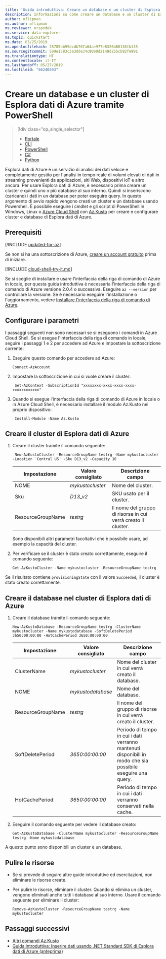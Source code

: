 ```yaml
---
title: 'Guida introduttiva: Creare un database e un cluster di Esplora dati di Azure tramite PowerShell'
description: Informazioni su come creare un database e un cluster di Esplora dati di Azure tramite PowerShell
author: oflipman
ms.author: oflipman
ms.reviewer: orspodek
ms.service: data-explorer
ms.topic: quickstart
ms.date: 03/25/2019
ms.openlocfilehash: 28785bb99dcdb767a64ae977e8326b80130fb135
ms.sourcegitcommit: 509e1583c3a3dde34c8090d2149d255cb92fe991
ms.translationtype: HT
ms.contentlocale: it-IT
ms.lasthandoff: 05/27/2019
ms.locfileid: "66240203"
---
```

# <a name="create-an-azure-data-explorer-cluster-and-database-by-using-powershell"></a>Creare un database e un cluster di Esplora dati di Azure tramite PowerShell

> [!div class="op_single_selector"]
> * [Portale](create-cluster-database-portal.md)
> * [CLI](create-cluster-database-cli.md)
> * [PowerShell](create-cluster-database-powershell.md)
> * [C#](create-cluster-database-csharp.md)
> * [Python](create-cluster-database-python.md)
>  

Esplora dati di Azure è un servizio di analisi dei dati veloce e completamente gestito per l'analisi in tempo reale di volumi elevati di dati in streaming provenienti da applicazioni, siti Web, dispositivi IoT e altro ancora. Per usare Esplora dati di Azure, è necessario prima creare un cluster e quindi uno o più database al suo interno. Quindi si inseriscono (caricano) i dati in un database per poter eseguire query. In questo argomento di avvio rapido vengono creati un cluster e un database usando Powershell. È possibile eseguire i cmdlet e gli script di PowerShell in Windows, Linux o [Azure Cloud Shell](../cloud-shell/overview.md) con [Az.Kusto](/powershell/module/az.kusto/?view=azps-1.4.0#kusto) per creare e configurare cluster e database di Esplora dati di Azure.

## <a name="prerequisites"></a>Prerequisiti

[!INCLUDE [updated-for-az](../../includes/updated-for-az.md)]

Se non si ha una sottoscrizione di Azure, [creare un account gratuito](https://azure.microsoft.com/free/) prima di iniziare.

[!INCLUDE [cloud-shell-try-it.md](../../includes/cloud-shell-try-it.md)]

Se si sceglie di installare e usare l'interfaccia della riga di comando di Azure in locale, per questa guida introduttiva è necessaria l'interfaccia della riga di comando di Azure versione 2.0.4 o successiva. Eseguire `az --version` per controllare la versione. Se è necessario eseguire l'installazione o l'aggiornamento, vedere [Installare l'interfaccia della riga di comando di Azure](/cli/azure/install-azure-cli?view=azure-cli-latest).

## <a name="configure-parameters"></a>Configurare i parametri

I passaggi seguenti non sono necessari se si eseguono i comandi in Azure Cloud Shell. Se si esegue l'interfaccia della riga di comando in locale, seguire i passaggi 1 e 2 per accedere ad Azure e impostare la sottoscrizione corrente:

1. Eseguire questo comando per accedere ad Azure:

    ```azurepowershell-interactive
    Connect-AzAccount
    ```

1. Impostare la sottoscrizione in cui si vuole creare il cluster:

    ```azurepowershell-interactive
     Set-AzContext -SubscriptionId "xxxxxxxx-xxxx-xxxx-xxxx-xxxxxxxxxxxx"
    ```
1. Quando si esegue l'interfaccia della riga di comando di Azure in locale o in Azure Cloud Shell, è necessario installare il modulo Az.Kusto nel proprio dispositivo:
    
    ```azurepowershell-interactive
     Install-Module -Name Az.Kusto  
    ```

## <a name="create-the-azure-data-explorer-cluster"></a>Creare il cluster di Esplora dati di Azure

1. Creare il cluster tramite il comando seguente:

    ```azurepowershell-interactive
     New-AzKustoCluster -ResourceGroupName testrg -Name mykustocluster -Location 'Central US' -Sku D13_v2 -Capacity 10
    ```

   |**Impostazione** | **Valore consigliato** | **Descrizione campo**|
   |---|---|---|
   | NOME | *mykustocluster* | Nome del cluster.|
   | Sku | *D13_v2* | SKU usato per il cluster. |
   | ResourceGroupName | *testrg* | Il nome del gruppo di risorse in cui verrà creato il cluster. |

    Sono disponibili altri parametri facoltativi che è possibile usare, ad esempio la capacità del cluster.

1. Per verificare se il cluster è stato creato correttamente, eseguire il comando seguente:

    ```azurepowershell-interactive
    Get-AzKustoCluster -Name mykustocluster -ResourceGroupName testrg
    ```

Se il risultato contiene `provisioningState` con il valore `Succeeded`, il cluster è stato creato correttamente.

## <a name="create-the-database-in-the-azure-data-explorer-cluster"></a>Creare il database nel cluster di Esplora dati di Azure

1. Creare il database tramite il comando seguente:

    ```azurepowershell-interactive
    New-AzKustoDatabase -ResourceGroupName testrg -ClusterName mykustocluster -Name mykustodatabase -SoftDeletePeriod 3650:00:00:00 -HotCachePeriod 3650:00:00:00
    ```

   |**Impostazione** | **Valore consigliato** | **Descrizione campo**|
   |---|---|---|
   | ClusterName | *mykustocluster* | Nome del cluster in cui verrà creato il database.|
   | NOME | *mykustodatabase* | Nome del database.|
   | ResourceGroupName | *testrg* | Il nome del gruppo di risorse in cui verrà creato il cluster. |
   | SoftDeletePeriod | *3650:00:00:00* | Periodo di tempo in cui i dati verranno mantenuti disponibili in modo che sia possibile eseguire una query. |
   | HotCachePeriod | *3650:00:00:00* | Periodo di tempo in cui i dati verranno conservati nella cache. |

1. Eseguire il comando seguente per vedere il database creato:

    ```azurepowershell-interactive
    Get-AzKustoDatabase -ClusterName mykustocluster -ResourceGroupName testrg -Name mykustodatabase
    ```

A questo punto sono disponibili un cluster e un database.

## <a name="clean-up-resources"></a>Pulire le risorse

* Se si prevede di seguire altre guide introduttive ed esercitazioni, non eliminare le risorse create.
* Per pulire le risorse, eliminare il cluster. Quando si elimina un cluster, vengono eliminati anche tutti i database al suo interno. Usare il comando seguente per eliminare il cluster:

    ```azurepowershell-interactive
    Remove-AzKustoCluster -ResourceGroupName testrg -Name mykustocluster
    ```

## <a name="next-steps"></a>Passaggi successivi

* [Altri comandi Az.Kusto](/powershell/module/az.kusto/?view=azps-1.7.0#kusto)
* [Guida introduttiva: Inserire dati usando .NET Standard SDK di Esplora dati di Azure (anteprima)](net-standard-ingest-data.md)
